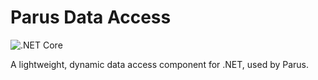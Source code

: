 # Parus Data Access 

![.NET Core](https://github.com/Parusnik/parus-data-access/workflows/.NET%20Core/badge.svg)

A lightweight, dynamic data access component for .NET, used by Parus.
